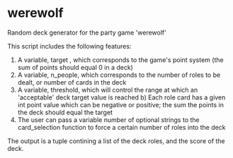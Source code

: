 # werewolf
Random deck generator for the party game 'werewolf' 

This script includes the following features:
1) A variable, target , which corresponds to the game's point system (the sum of points should equal 0 in a deck) 
2) A variable, n_people, which corresponds to the number of roles to be dealt, or number of cards in the deck
3) A variable, threshold, which will control the range at which an 'acceptable' deck target value is reached
  b) Each role card has a given int point value which can be negative or positive; the sum the points in the deck should equal the target
4) The user can pass a variable number of optional strings to the card_selection function to force a certain number of roles into the deck

The output is a tuple contining a list of the deck roles, and the score of the deck. 

